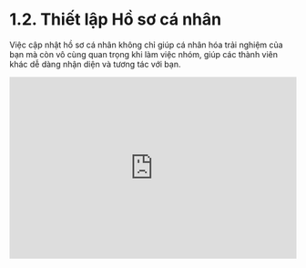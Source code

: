 # 1.2. Thiết lập Hồ sơ cá nhân

Việc cập nhật hồ sơ cá nhân không chỉ giúp cá nhân hóa trải nghiệm của bạn mà còn vô cùng quan trọng khi làm việc nhóm, giúp các thành viên khác dễ dàng nhận diện và tương tác với bạn.

<div style="left: 0; width: 100%; height: 0; position: relative; padding-bottom: 55.1963%; padding-top: 41px;">
  <iframe src="https://cdn.iframe.ly/vQHfq9IL" style="top: 0; left: 0; width: 100%; height: 100%; position: absolute; border: 0;" allowfullscreen></iframe>
</div>


